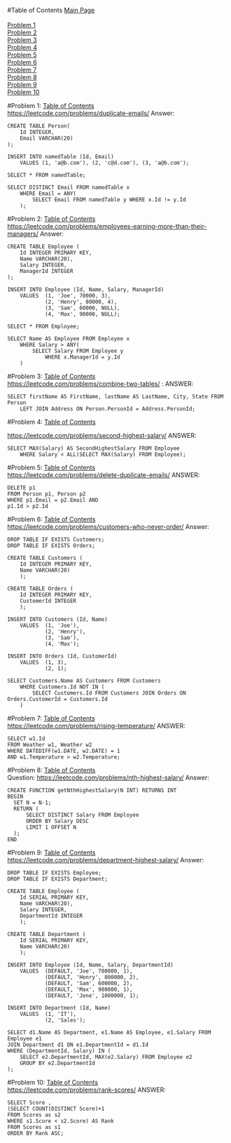 #Table of Contents
[Main Page](https://github.com/lumodon/pastoral-rhea/blob/master/README.md)<br><br>
[Problem 1](#problem-1)<br>
[Problem 2](#problem-2)<br>
[Problem 3](#problem-3)<br>
[Problem 4](#problem-4)<br>
[Problem 5](#problem-5)<br>
[Problem 6](#problem-6)<br>
[Problem 7](#problem-7)<br>
[Problem 8](#problem-8)<br>
[Problem 9](#problem-9)<br>
[Problem 10](#problem-10)<br>

#Problem 1: 
[Table of Contents](#table-of-contents)<br>
https://leetcode.com/problems/duplicate-emails/
Answer:
```
CREATE TABLE Person(
	Id INTEGER,
	Email VARCHAR(20)
);

INSERT INTO namedTable (Id, Email) 
	VALUES (1, 'a@b.com'), (2, 'c@d.com'), (3, 'a@b.com');
	
SELECT * FROM namedTable;

SELECT DISTINCT Email FROM namedTable x 
	WHERE Email = ANY(
		SELECT Email FROM namedTable y WHERE x.Id != y.Id
	);
```

#Problem 2: 
[Table of Contents](#table-of-contents)<br>
https://leetcode.com/problems/employees-earning-more-than-their-managers/
Answer:
```
CREATE TABLE Employee (
	Id INTEGER PRIMARY KEY,
	Name VARCHAR(20),
	Salary INTEGER,
	ManagerId INTEGER
);

INSERT INTO Employee (Id, Name, Salary, ManagerId) 
	VALUES 	(1, 'Joe', 70000, 3), 
			(2, 'Henry', 80000, 4), 
			(3, 'Sam', 60000, NULL), 
			(4, 'Max', 90000, NULL);
	
SELECT * FROM Employee;

SELECT Name AS Employee FROM Employee x 
	WHERE Salary > ANY(
		SELECT Salary FROM Employee y 
			WHERE x.ManagerId = y.Id
	)
```

#Problem 3:
[Table of Contents](#table-of-contents)<br>
https://leetcode.com/problems/combine-two-tables/ :
ANSWER:
```
SELECT firstName AS FirstName, lastName AS LastName, City, State FROM Person 
    LEFT JOIN Address ON Person.PersonId = Address.PersonId; 
```

#Problem 4:
[Table of Contents](#table-of-contents)

https://leetcode.com/problems/second-highest-salary/
ANSWER:
```
SELECT MAX(Salary) AS SecondHighestSalary FROM Employee 
	WHERE Salary < ALL(SELECT MAX(Salary) FROM Employee);
```

#Problem 5:
[Table of Contents](#table-of-contents)<br>
https://leetcode.com/problems/delete-duplicate-emails/
ANSWER:
```
DELETE p1
FROM Person p1, Person p2
WHERE p1.Email = p2.Email AND
p1.Id > p2.Id
```

#Problem 6: 
[Table of Contents](#table-of-contents)<br>
https://leetcode.com/problems/customers-who-never-order/
Answer:
```
DROP TABLE IF EXISTS Customers;
DROP TABLE IF EXISTS Orders;

CREATE TABLE Customers (
	Id INTEGER PRIMARY KEY,
	Name VARCHAR(20)
	);
	
CREATE TABLE Orders (
	Id INTEGER PRIMARY KEY,
	CustomerId INTEGER
	);

INSERT INTO Customers (Id, Name) 
	VALUES 	(1, 'Joe'),
			(2, 'Henry'),
			(3, 'Sam'),
			(4, 'Max');
			
INSERT INTO Orders (Id, CustomerId) 
	VALUES 	(1, 3),
			(2, 1);
			
SELECT Customers.Name AS Customers FROM Customers 
	WHERE Customers.Id NOT IN (
		SELECT Customers.Id FROM Customers JOIN Orders ON Orders.CustomerId = Customers.Id
	)

```

#Problem 7:
[Table of Contents](#table-of-contents)<br>
https://leetcode.com/problems/rising-temperature/
ANSWER:
```
SELECT w1.Id 
FROM Weather w1, Weather w2 
WHERE DATEDIFF(w1.DATE, w2.DATE) = 1 
AND w1.Temperature > w2.Temperature;
```

#Problem 8:
[Table of Contents](#table-of-contents)<br>
Question: https://leetcode.com/problems/nth-highest-salary/
Answer:
```
CREATE FUNCTION getNthHighestSalary(N INT) RETURNS INT
BEGIN
  SET N = N-1;
  RETURN (
      SELECT DISTINCT Salary FROM Employee
      ORDER BY Salary DESC
      LIMIT 1 OFFSET N
  );
END
```


#Problem 9: 
[Table of Contents](#table-of-contents)<br>
https://leetcode.com/problems/department-highest-salary/
Answer: 
```
DROP TABLE IF EXISTS Employee;
DROP TABLE IF EXISTS Department;

CREATE TABLE Employee (
	Id SERIAL PRIMARY KEY,
	Name VARCHAR(20),
	Salary INTEGER,
	DepartmentId INTEGER
	);
	
CREATE TABLE Department (
	Id SERIAL PRIMARY KEY,
	Name VARCHAR(20)
	);

INSERT INTO Employee (Id, Name, Salary, DepartmentId) 
	VALUES 	(DEFAULT, 'Joe', 700000, 1),
			(DEFAULT, 'Henry', 800000, 2),
			(DEFAULT, 'Sam', 600000, 2),
			(DEFAULT, 'Max', 900000, 1),
			(DEFAULT, 'Jene', 1000000, 1);
			
INSERT INTO Department (Id, Name) 
	VALUES 	(1, 'IT'),
			(2, 'Sales');

SELECT d1.Name AS Department, e1.Name AS Employee, e1.Salary FROM Employee e1
JOIN Department d1 ON e1.DepartmentId = d1.Id
WHERE (DepartmentId, Salary) IN (
	SELECT e2.DepartmentId, MAX(e2.Salary) FROM Employee e2 
	GROUP BY e2.DepartmentId
);
```

#Problem 10:
[Table of Contents](#table-of-contents)<br>
https://leetcode.com/problems/rank-scores/
ANSWER:
```
SELECT Score , 
(SELECT COUNT(DISTINCT Score)+1 
FROM Scores as s2 
WHERE s1.Score < s2.Score) AS Rank 
FROM Scores as s1 
ORDER BY Rank ASC;
```
